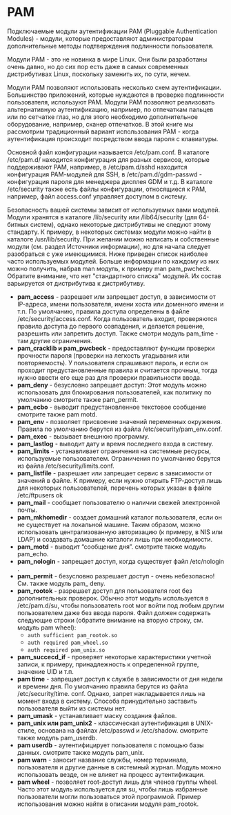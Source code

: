 # PAM

Подключаемые модули аутентификации РАМ (Pluggable Authentication Modules) - модули, которые предоставляют администраторам дополнительные методы подтверждения подлинности пользователя. 

Модули РАМ - это не новинка в мире Linux. Они были разработаны очень давно, но до сих пор есть даже в самых современных дистрибутивах Linux, поскольку заменить их, по сути, нечем.

Модули РАМ позволяют использовать несколько схем аутентификации. Большинство приложений, которые нуждаются в проверке подлинности пользователя, используют РАМ. Модули РАМ позволяют реализовать альтернативную аутентификацию, например, по отпечаткам пальцев или по сетчатке глаз, но для этого необходимо дополнительное оборудование, например, сканер отпечатков. В этой книге мы рассмотрим традиционный вариант использования РАМ - когда аутентификация происходит посредством ввода пароля с клавиатуры.

Основной файл конфигурации называется /etc/pam.conf. В каталоге /etc/pam.d/ находится конфигурация для разных сервисов, которые поддерживают РАМ, например, в /etc/pam.d/sshd находится конфигурация РАМ-модулей для SSH, в /etc/pam.d/gdm-passwd - конфигурация пароля для менеджера дисплея GDM и т.д. В каталоге /etc/security также есть файлы конфигурации, относящиеся к РАМ, например, файл ассеss.соnf управляет доступом в систему.

Безопасность вашей системы зависит от используемых вами модулей. Модули хранятся в каталоге /lib/security или /lib64/security (для 64-битных систем), однако некоторые дистрибутивы не следуют этому стандарту. К примеру, в некоторых системах модули можно найти в каталоге /usr/lib/security. При желании можно написать и собственные модули (см. раздел Источники информации), но для начала следует разобраться с уже имеющимися. Ниже приведен список наиболее часто используемых модулей. Больше информации по каждому из них можно получить, набрав man модуль, к примеру man pam_pwcheck. Обратите внимание, что нет "стандартного списка" модулей. Их состав варьируется от дистрибутива к дистрибутиву.

- **pam_access** - разрешает или запрещает доступ, в зависимости от IР-адреса, имени пользователя, имени хоста или доменного имени и т.п. По умолчанию, правила доступа определены в файле /etc/security/access.conf. Когда пользователь входит, проверяются правила доступа до первого совпадения, и делается решение, разрешить или запретить доступ. Также смотри модуль pam_time - там другие ограничения.
- **pam_cracklib и pam_pwcbeck** - предоставляют функции проверки прочности пароля (проверки на легкость угадывания или повторяемость). У пользователя спрашивают пароль, и если он проходит предустановленные правила и считается прочным, тогда нужно ввести его еще раз для проверки правильности ввода.
- **pam_deny** - безусловно запрещает доступ: Этот модуль можно использовать для блокирования пользователей, как политику по умолчанию cмотрите также pam_permit.
- **pam_ecbo** - выводит предустановленное текстовое сообщение смотрите также pam motd.
- **pam_env** - позволяет присвоение значений переменных окружения. Правила по умолчанию берутся из файла /etc/security/pam_env.conf.
- **pam_exec** - вызывает внешнюю программу.
- **pam_lastlog** - выводит дату и время последнего входа в систему.
- **раm_limits** - устанавливает ограничения на системные ресурсы, используемые пользователем. Ограничения по умолчанию берутся из файла /etc/security/limits.conf.
- **pam_Iistfile** - разрешает или запрещает сервис в зависимости от значений в файле. К примеру, ecли нужно открыть FТР-доступ лишь для некоторых пользователей, перечень которых указан в файле /etc/ftpusers ok
- **pam_mail** - сообщает пользователю о наличии свежей электронной почты.
- **pam_mkhomedir** - создает домашний каталог пользователя, если он не существует на локальной машине. Таким образом, можно использовать централизованную авторизацию (к примеру, в NIS или LDAP) и создавать домашние каталоги лишь при необходимости.
- **раm_mоtd** - выводит “сообщение дня”. смотрите также модуль pam_echo.
- **pam_nologin** - запрещает доступ, когда существует файл /etc/nologin .
- **pam_permit** - безусловно разрешает доступ - очень небезопасно! См. также модуль pam_ deny.
- **pam_rootok** - разрешает доступ для пользователя root без дополнительных проверок. Обычно этот модуль используется в /etc/pam.d/su, чтобы пользователь root мог войти под любым другим пользователем даже без ввода пароля. Файл должен содержать следующие строки (обратите внимание на вторую строку, см. модуль pam wheel):
    - `auth sufficient pam_rootok.so`
    - `auth required pam_wheel.so`
    - `auth required pam_unix.so`
- **pam_succecd_if** - проверяет некоторые характеристики учетной записи, к примеру, принадлежность к определенной группе, значение UID и т.п.
- **pam time** - запрещает доступ к службе в зависимости от дня недели и времени дня. По умолчанию правила берутся из файла /etc/security/time. conf. Однако, запрет накладывается лишь на момент входа в систему. Способа принудительно заставить пользователя выйти из системы нет.
- **pam_umask** - устанавливает маску создания файлов.
- **pam_unix или раm_uniх2** - классическая аутентификация в UNIХ-стиле, основана на файлах /etc/passwd и /etc/shadow. смотрите также модуль pam_userdb.
- **pam userdb** - аутентифицирует пользователя с помощью базы данных. смотрите также модуль pam_unix.
- **pam warn** - заносит название службы, номер терминала, пользователя и другие данные в системный журнал. Модуль можно использовать везде, он не влияет на процесс аутентификации.
- **pam wheel** - позволяет rооt-доступ лишь для членов группы wheel. Часто этот модуль используется для su, чтобы лишь избранные пользователи могли пользоваться этой программой. Пример использования можно найти в описании модуля pam_rootok.
